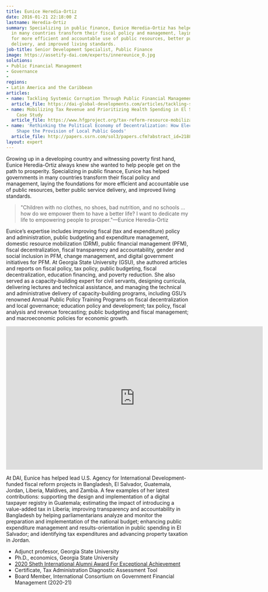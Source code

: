 ```yaml
---
title: Eunice Heredia-Ortiz
date: 2016-01-21 22:18:00 Z
lastname: Heredia-Ortiz
summary: Specializing in public finance, Eunice Heredia-Ortiz has helped governments
  in many countries transform their fiscal policy and management, laying the foundations
  for more efficient and accountable use of public resources, better public service
  delivery, and improved living standards.
job-title: Senior Development Specialist, Public Finance
image: https://assetify-dai.com/experts/innereunice_0.jpg
solutions:
- Public Financial Management
- Governance
- 
regions:
- Latin America and the Caribbean
articles:
- name: Tackling Systemic Corruption Through Public Financial Management
  article_file: https://dai-global-developments.com/articles/tackling-systemic-corruption-through-public-financial-management/
- name: Mobilizing Tax Revenue and Prioritizing Health Spending in El Salvador – A
    Case Study
  article_file: https://www.hfgproject.org/tax-reform-resource-mobilization/
- name: 'Rethinking the Political Economy of Decentralization: How Elections and Parties
    Shape the Provision of Local Public Goods'
  article_file: http://papers.ssrn.com/sol3/papers.cfm?abstract_id=2188613
layout: expert
---
```


Growing up in a developing country and witnessing poverty first hand, Eunice Heredia-Ortiz always knew she wanted to help people get on the path to prosperity. Specializing in public finance, Eunice has helped governments in many countries transform their fiscal policy and management, laying the foundations for more efficient and accountable use of public resources, better public service delivery, and improved living standards.

> "Children with no clothes, no shoes, bad nutrition, and no schools … how do we empower them to have a better life? I want to dedicate my life to empowering people to prosper."—Eunice Heredia-Ortiz

Eunice’s expertise includes improving fiscal (tax and expenditure) policy and administration, public budgeting and expenditure management, domestic resource mobilization (DRM), public financial management (PFM), fiscal decentralization, fiscal transparency and accountability, gender and social inclusion in PFM, change management, and digital government initiatives for PFM. At Georgia State University (GSU), she authored articles and reports on fiscal policy, tax policy, public budgeting, fiscal decentralization, education financing, and poverty reduction. She also served as a capacity-building expert for civil servants, designing curricula, delivering lectures and technical assistance, and managing the technical and administrative delivery of capacity-building programs, including GSU’s renowned Annual Public Policy Training Programs on fiscal decentralization and local governance; education policy and development; tax policy, fiscal analysis and revenue forecasting; public budgeting and fiscal management; and macroeconomic policies for economic growth.

<iframe allowfullscreen="" frameborder="0" height="392" mozallowfullscreen="" src="https://player.vimeo.com/video/35266747?byline=0&amp;portrait=0" webkitallowfullscreen="" width="703"></iframe>

At DAI, Eunice has helped lead U.S. Agency for International Development-funded fiscal reform projects in Bangladesh, El Salvador, Guatemala, Jordan, Liberia, Maldives, and Zambia. A few examples of her latest contributions: supporting the design and implementation of a digital taxpayer registry in Guatemala; estimating the impact of introducing a value-added tax in Liberia; improving transparency and accountability in Bangladesh by helping parliamentarians analyze and monitor the preparation and implementation of the national budget; enhancing public expenditure management and results-orientation in public spending in El Salvador; and identifying tax expenditures and advancing property taxation in Jordan.

* Adjunct professor, Georgia State University
* Ph.D., economics, Georgia State University
* [2020 Sheth International Alumni Award For Exceptional Achievement](https://iew.gsu.edu/current-winners/#1541086786783-2b14513c-09a8)
* Certificate, Tax Administration Diagnostic Assessment Tool
* Board Member, International Consortium on Government Financial Management (2020-21)